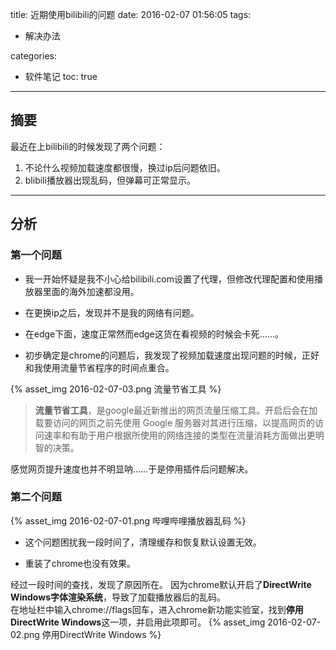 title: 近期使用bilibili的问题
date: 2016-02-07 01:56:05
tags:
- 解决办法

categories:
- 软件笔记
toc: true
---
## 摘要

最近在上bilibili的时候发现了两个问题：
1. 不论什么视频加载速度都很慢，换过ip后问题依旧。
2. blibili播放器出现乱码，但弹幕可正常显示。
<!-- more -->

---

## 分析

### 第一个问题
- 我一开始怀疑是我不小心给bilibili.com设置了代理，但修改代理配置和使用播放器里面的海外加速都没用。

- 在更换ip之后，发现并不是我的网络有问题。

- 在edge下面，速度正常<ruby><rp>(</rp><span class="heimu" title="你知道的太多了">然而edge这货在看视频的时候会卡死……</span><rp>)</rp></ruby>。
- 初步确定是chrome的问题后，我发现了视频加载速度出现问题的时候，正好和我使用流量节省程序的时间点重合。

{% asset_img 2016-02-07-03.png 流量节省工具 %}

> **流量节省工具**，是google最近新推出的网页流量压缩工具。开启后会在加载要访问的网页之前先使用 Google 服务器对其进行压缩，以提高网页的访问速率和有助于用户根据所使用的网络连接的类型在流量消耗方面做出更明智的决策。

感觉网页提升速度也并不明显呐……于是停用插件后问题解决。

### 第二个问题

{% asset_img 2016-02-07-01.png 哔哩哔哩播放器乱码 %}

- 这个问题困扰我一段时间了，清理缓存和恢复默认设置无效。

- 重装了chrome也没有效果。

经过一段时间的查找，发现了原因所在。
因为chrome默认开启了**DirectWrite Windows字体渲染系统**，导致了加载播放器后的乱码。   
在地址栏中输入chrome://flags回车，进入chrome新功能实验室，找到**停用DirectWrite Windows**这一项，并启用此项即可。
{% asset_img 2016-02-07-02.png 停用DirectWrite Windows %}
